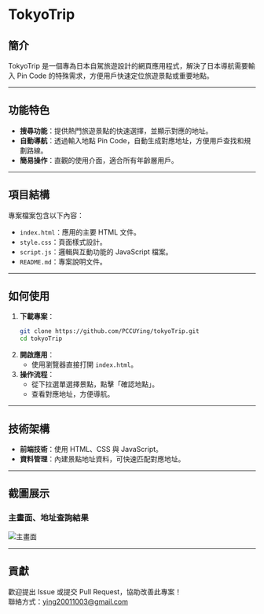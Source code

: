 # TokyoTrip

## 簡介
TokyoTrip 是一個專為日本自駕旅遊設計的網頁應用程式，解決了日本導航需要輸入 Pin Code 的特殊需求，方便用戶快速定位旅遊景點或重要地點。

---

## 功能特色
- **搜尋功能**：提供熱門旅遊景點的快速選擇，並顯示對應的地址。
- **自動導航**：透過輸入地點 Pin Code，自動生成對應地址，方便用戶查找和規劃路線。
- **簡易操作**：直觀的使用介面，適合所有年齡層用戶。

---

## 項目結構
專案檔案包含以下內容：
- `index.html`：應用的主要 HTML 文件。
- `style.css`：頁面樣式設計。
- `script.js`：邏輯與互動功能的 JavaScript 檔案。
- `README.md`：專案說明文件。

---

## 如何使用
1. **下載專案**：
   ```bash
   git clone https://github.com/PCCUYing/tokyoTrip.git
   cd tokyoTrip
   ```
2. **開啟應用**：
   - 使用瀏覽器直接打開 `index.html`。
3. **操作流程**：
   - 從下拉選單選擇景點，點擊「確認地點」。
   - 查看對應地址，方便導航。

---

## 技術架構
- **前端技術**：使用 HTML、CSS 與 JavaScript。
- **資料管理**：內建景點地址資料，可快速匹配對應地址。

---

## 截圖展示
### 主畫面、地址查詢結果
![主畫面](https://github.com/user-attachments/assets/4efe5c1b-a433-4099-bb53-052bfdd9ab53)


---

## 貢獻
歡迎提出 Issue 或提交 Pull Request，協助改善此專案！  
聯絡方式：ying20011003@gmail.com
